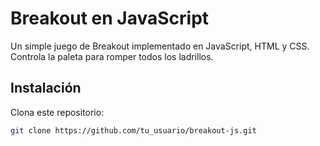 # Breakout en JavaScript

Un simple juego de Breakout implementado en JavaScript, HTML y CSS. Controla la paleta para romper todos los ladrillos.

## Instalación

Clona este repositorio:
   ```sh
   git clone https://github.com/tu_usuario/breakout-js.git
``````
